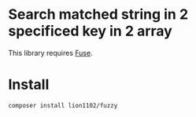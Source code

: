 # Search matched string in 2 specificed key in  2 array

This library requires [Fuse](https://github.com/Loilo/Fuse).

# Install

```bash
composer install lion1102/fuzzy
```
